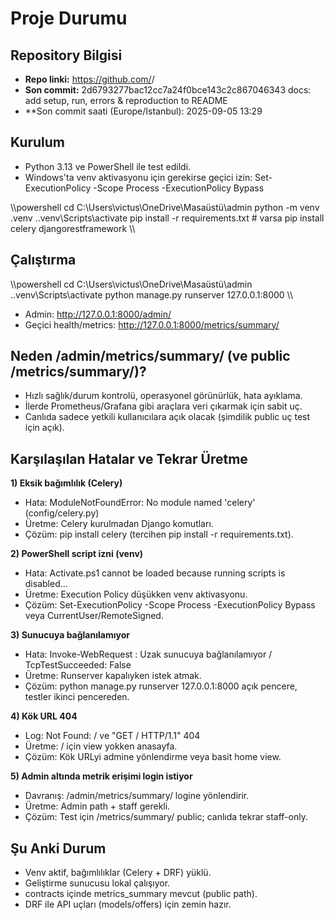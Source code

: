 ﻿# Proje Durumu

## Repository Bilgisi
- **Repo linki:** https://github.com/<org>/<repo>
- **Son commit:** 2d6793277bac12cc7a24f0bce143c2c867046343  docs: add setup, run, errors & reproduction to README
- **Son commit saati (Europe/Istanbul): 2025-09-05 13:29

## Kurulum
- Python 3.13 ve PowerShell ile test edildi.
- Windows'ta venv aktivasyonu için gerekirse geçici izin:
  Set-ExecutionPolicy -Scope Process -ExecutionPolicy Bypass

\\\powershell
cd C:\Users\victus\OneDrive\Masaüstü\admin
python -m venv .venv
.\.venv\Scripts\activate
pip install -r requirements.txt   # varsa
pip install celery djangorestframework
\\\

## Çalıştırma
\\\powershell
cd C:\Users\victus\OneDrive\Masaüstü\admin
.\.venv\Scripts\activate
python manage.py runserver 127.0.0.1:8000
\\\

- Admin: http://127.0.0.1:8000/admin/
- Geçici health/metrics: http://127.0.0.1:8000/metrics/summary/

## Neden /admin/metrics/summary/ (ve public /metrics/summary/)?
- Hızlı sağlık/durum kontrolü, operasyonel görünürlük, hata ayıklama.
- İlerde Prometheus/Grafana gibi araçlara veri çıkarmak için sabit uç.
- Canlıda sadece yetkili kullanıcılara açık olacak (şimdilik public uç test için açık).

## Karşılaşılan Hatalar ve Tekrar Üretme

**1) Eksik bağımlılık (Celery)**
- Hata: ModuleNotFoundError: No module named 'celery' (config/celery.py)
- Üretme: Celery kurulmadan Django komutları.
- Çözüm: pip install celery (tercihen pip install -r requirements.txt).

**2) PowerShell script izni (venv)**
- Hata: Activate.ps1 cannot be loaded because running scripts is disabled...
- Üretme: Execution Policy düşükken venv aktivasyonu.
- Çözüm: Set-ExecutionPolicy -Scope Process -ExecutionPolicy Bypass veya CurrentUser/RemoteSigned.

**3) Sunucuya bağlanılamıyor**
- Hata: Invoke-WebRequest : Uzak sunucuya bağlanılamıyor / TcpTestSucceeded: False
- Üretme: Runserver kapalıyken istek atmak.
- Çözüm: python manage.py runserver 127.0.0.1:8000 açık pencere, testler ikinci pencereden.

**4) Kök URL 404**
- Log: Not Found: / ve "GET / HTTP/1.1" 404
- Üretme: / için view yokken anasayfa.
- Çözüm: Kök URLyi admine yönlendirme veya basit home view.

**5) Admin altında metrik erişimi login istiyor**
- Davranış: /admin/metrics/summary/ logine yönlendirir.
- Üretme: Admin path + staff gerekli.
- Çözüm: Test için /metrics/summary/ public; canlıda tekrar staff-only.

## Şu Anki Durum
- Venv aktif, bağımlılıklar (Celery + DRF) yüklü.
- Geliştirme sunucusu lokal çalışıyor.
- contracts içinde metrics_summary mevcut (public path).
- DRF ile API uçları (models/offers) için zemin hazır.


